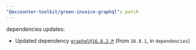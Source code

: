 ```yaml
---
"@accounter-toolkit/green-invoice-graphql": patch
---
```

dependencies updates:
  - Updated dependency [`graphql@16.8.2` ↗︎](https://www.npmjs.com/package/graphql/v/16.8.2) (from `16.8.1`, in `dependencies`)
